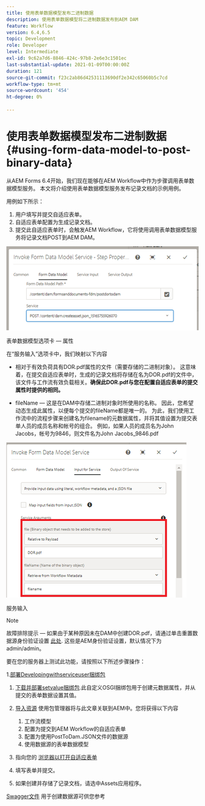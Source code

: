 ```yaml
---
title: 使用表单数据模型发布二进制数据
description: 使用表单数据模型将二进制数据发布到AEM DAM
feature: Workflow
version: 6.4,6.5
topic: Development
role: Developer
level: Intermediate
exl-id: 9c62a7d6-8846-424c-97b8-2e6e3c1501ec
last-substantial-update: 2021-01-09T00:00:00Z
duration: 121
source-git-commit: f23c2ab86d42531113690df2e342c65060b5c7cd
workflow-type: tm+mt
source-wordcount: '454'
ht-degree: 0%

---
```


# 使用表单数据模型发布二进制数据{#using-form-data-model-to-post-binary-data}

从AEM Forms 6.4开始，我们现在能够在AEM Workflow中作为步骤调用表单数据模型服务。 本文将介绍使用表单数据模型服务发布记录文档的示例用例。

用例如下所示：

1. 用户填写并提交自适应表单。
1. 自适应表单配置为生成记录文档。
1. 提交此自适应表单时，会触发AEM Workflow，它将使用调用表单数据模型服务将记录文档POST到AEM DAM。

![posttodam](assets/posttodamshot1.png)

表单数据模型选项卡 — 属性

在“服务输入”选项卡中，我们映射以下内容

* 相对于有效负荷具有DOR.pdf属性的文件（需要存储的二进制对象）。 这意味着，在提交自适应表单时，生成的记录文档将存储在名为DOR.pdf的文件中，该文件与工作流有效负载相关。**确保此DOR.pdf与您在配置自适应表单的提交属性时提供的相同。**

* fileName — 这是在DAM中存储二进制对象时所使用的名称。 因此，您希望动态生成此属性，以便每个提交的fileName都是唯一的。 为此，我们使用工作流中的流程步骤来创建名为filename的元数据属性，并将其值设置为提交表单人员的成员名称和帐号的组合。 例如，如果人员的成员名为John Jacobs，帐号为9846，则文件名为John Jacobs_9846.pdf

![fdmserviceinput](assets/fdminputservice.png)

服务输入

>[!NOTE]
>
>故障排除提示 — 如果由于某种原因未在DAM中创建DOR.pdf，请通过单击重置数据源身份验证设置 [此处](http://localhost:4502/mnt/overlay/fd/fdm/gui/components/admin/fdmcloudservice/properties.html?item=%2Fconf%2Fglobal%2Fsettings%2Fcloudconfigs%2Ffdm%2Fpostdortodam). 这些是AEM身份验证设置，默认情况下为admin/admin。

要在您的服务器上测试此功能，请按照以下所述步骤操作：

1.[部署Developingwithserviceuser捆绑包](/help/forms/assets/common-osgi-bundles/DevelopingWithServiceUser.jar)

1. [下载并部署setvalue捆绑包](/help/forms/assets/common-osgi-bundles/SetValueApp.core-1.0-SNAPSHOT.jar).此自定义OSGI捆绑包用于创建元数据属性，并从提交的表单数据设置其值。

1. [导入资源](assets/postdortodam.zip) 使用包管理器将与此文章关联到AEM中。您将获得以下内容

   1. 工作流模型
   1. 配置为提交到AEM Workflow的自适应表单
   1. 配置为使用PostToDam.JSON文件的数据源
   1. 使用数据源的表单数据模型

1. 指向您的 [浏览器以打开自适应表单](http://localhost:4502/content/dam/formsanddocuments/helpx/timeoffrequestform/jcr:content?wcmmode=disabled)
1. 填写表单并提交。
1. 如果创建并存储了记录文档，请选中Assets应用程序。


[Swagger文件](http://localhost:4502/conf/global/settings/cloudconfigs/fdm/postdortodam/jcr:content/swaggerFile) 用于创建数据源可供您参考
